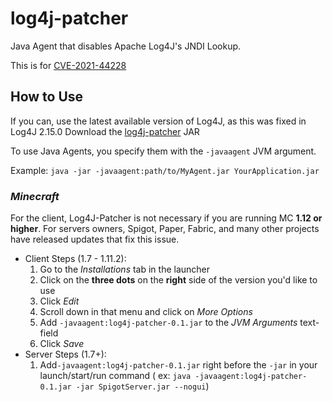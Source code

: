# log4j-patcher

Java Agent that disables Apache Log4J's JNDI Lookup.

This is for [CVE-2021-44228](https://cve.mitre.org/cgi-bin/cvename.cgi?name=CVE-2021-44228)

## How to Use

If you can, use the latest available version of Log4J, as this was fixed in Log4J 2.15.0 Download
the [log4j-patcher](https://alerithe.github.io/log4j-patcher/log4j-patcher-0.1.jar) JAR

To use Java Agents, you specify them with the `-javaagent` JVM argument.

Example: `java -jar -javaagent:path/to/MyAgent.jar YourApplication.jar`

### ***Minecraft***

For the client, Log4J-Patcher is not necessary if you are running MC **1.12 or higher**. For servers owners, Spigot,
Paper, Fabric, and many other projects have released updates that fix this issue.

- Client Steps (1.7 - 1.11.2):
    1. Go to the *Installations* tab in the launcher
    2. Click on the **three dots** on the **right** side of the version you'd like to use
    3. Click *Edit*
    4. Scroll down in that menu and click on *More Options*
    5. Add `-javaagent:log4j-patcher-0.1.jar` to the *JVM Arguments* text-field
    6. Click *Save*
- Server Steps (1.7+):
    1. Add`-javaagent:log4j-patcher-0.1.jar` right before the `-jar` in your launch/start/run command (
       ex: `java -javaagent:log4j-patcher-0.1.jar -jar SpigotServer.jar --nogui`)